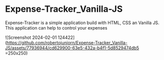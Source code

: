 # Expense-Tracker_Vanilla-JS


Expense-Tracker is a simple application build with HTML, CSS an Vanilla JS. This application can help to control your expenses

![Screenshot 2024-02-01 124422](https://github.com/robertojuniorn/Expense-Tracker_Vanilla-JS/assets/77936944/cd629900-63e5-432a-b4f1-5d8529474db5 =250x250)


